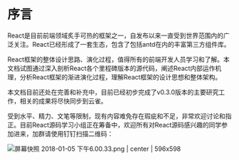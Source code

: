 # 序言

React是目前前端领域炙手可热的框架之一，自发布以来一直受到世界范围内的广泛关注。React已经形成了一套生态，包含了包括antd在内的丰富第三方组件库。

React框架的整体设计思路、演化过程，值得所有的前端开发人员学习和了解。本文档试图通过深入剖析React各个里程碑版本的源代码，阐述React内部运作机理，分析React框架的渐进演化过程，理解React框架的设计思想和整体架构。

本文档目前还处在完善和补充中，目前已经初步完成了v0.3.0版本的主要研究工作，相关的成果将尽快同步到云雀。

受到水平、精力、文笔等限制，现有内容难免存在瑕疵和不足，非常欢迎讨论和指正。目前React源码学习小组正在筹备中，欢迎所有对React源码感兴趣的同学参加进来，加群请使用钉钉扫描二维码：

![屏幕快照 2018-01-05 下午6.00.33.png | center | 596x598](https://private-alipayobjects.alipay.com/alipay-rmsdeploy-image/skylark/png/d3c9943f-fd0c-4e53-8be9-8876f8c3579b.png "")


